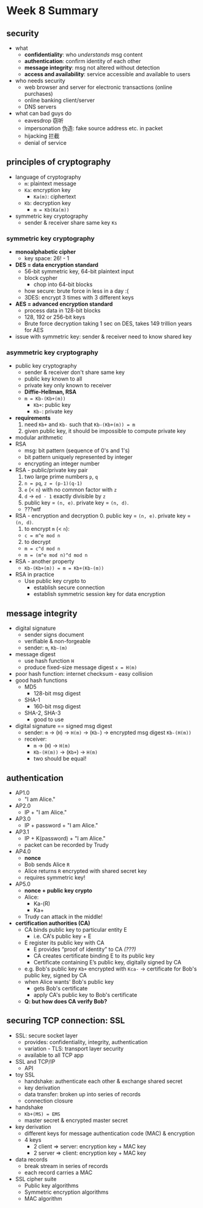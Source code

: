# Week 8 Summary

## security
- what
  - **confidentiality**: who *understands* msg content
  - **authentication**: confirm identity of each other
  - **message integrity**: msg not altered without detection
  - **access and availability**: service accessible and available to users
- who needs security
  - web browser and server for electronic transactions (online purchases)
  - online banking client/server
  - DNS servers
- what can bad guys do
  - eavesdrop 窃听
  - impersonation 伪造: fake source address etc. in packet
  - hijacking 拦截
  - denial of service

## principles of cryptography
- language of cryptography
  - `m`: plaintext message
  - `Ka`: encryption key
    - `Ka(m)`: ciphertext
  - `Kb`: decryption key
    - `m = Kb(Ka(m))`
- symmetric key cryptography
  - sender & receiver share same key `Ks`

### symmetric key cryptography
- **monoalphabetic cipher**
  - key space: 26! - 1
- **DES = data encryption standard**
  - 56-bit symmetric key, 64-bit plaintext input
  - block cypher
    - chop into 64-bit blocks
  - how secure: brute force in less in a day :(
  - 3DES: encrypt 3 times with 3 different keys
- **AES = advanced encryption standard**
  - process data in 128-bit blocks
  - 128, 192 or 256-bit keys
  - Brute force decryption taking 1 sec on DES, takes 149 trillion years for AES
- issue with symmetric key: sender & receiver need to know shared key

### asymmetric key cryptography
- public key cryptography
  - sender & receiver don't share same key
  - public key known to all
  - private key only known to receiver
  - **Diffie-Hellman, RSA**
  - `m = Kb-(Kb+(m))`
    - `Kb+`: public key
    - `Kb-`: private key
- **requirements**
  1. need `Kb+` and `Kb-` such that `Kb-(Kb+(m)) = m`
  2. given public key, it should be impossible to compute private key
- modular arithmetic
- RSA
  - msg: bit pattern (sequence of 0's and 1's)
  - bit pattern uniquely represented by integer
  - encrypting an integer number
- RSA - public/private key pair
  1. two large prime numbers `p`, `q`
  2. `n = pq`, `z = (p-1)(q-1)`
  3. `e` (< `n`) with no common factor with `z`
  4. `d` -> `ed - 1` exactly divisible by `z`
  5. public key = `(n, e)`. private key = `(n, d)`.
  - ???wtf
- RSA - encryption and decryption
  0. public key = `(n, e)`. private key = `(n, d)`.
  1. to encrypt `m` (< `n`):
    - `c = m^e mod n`
  2. to decrypt
    - `m = c^d mod n`
  - `m = (m^e mod n)^d mod n`
- RSA - another property
  - `Kb-(Kb+(m)) = m = Kb+(Kb-(m))`
- RSA in practice
  - Use public key crypto to
    - establish secure connection
    - establish symmetric session key for data encryption

## message integrity
- digital signature
  - sender signs document
  - verifiable & non-forgeable
  - sender: `m`, `Kb-(m)`
- message digest
  - use hash function `H`
  - produce fixed-size message digest `x = H(m)`
- poor hash function: internet checksum - easy collision
- good hash functions
  - MD5
    - 128-bit msg digest
  - SHA-1
    - 160-bit msg digest
  - SHA-2, SHA-3
    - good to use
- digital signature == signed msg digest
  - sender: `m` -> (`H`) -> `H(m)` -> (`Kb-`) -> encrypted msg digest `Kb-(H(m))`
  - receiver:
    - `m` -> (`H`) -> `H(m)`
    - `Kb-(H(m))` -> (`Kb+`) -> `H(m)`
    - two should be equal!

## authentication
- AP1.0
  - "I am Alice."
- AP2.0
  - IP + "I am Alice."
- AP3.0
  - IP + password + "I am Alice."
- AP3.1
  - IP + K(password) + "I am Alice."
  - packet can be recorded by Trudy
- AP4.0
  - **nonce**
  - Bob sends Alice `R`
  - Alice returns `R` encrypted with shared secret key
  - requires symmetric key!
- AP5.0
  - **nonce + public key crypto**
  - Alice:
    - Ka-(R)
    - Ka+
  - Trudy can attack in the middle!
- **certification authorities (CA)**
  - CA binds public key to particular entity E
    - i.e. CA's public key + E
  - E register its public key with CA
    - E provides “proof of identity” to CA *(???)*
    - CA creates certificate binding E to its public key
    - Certificate containing E’s public key, digitally signed by CA
  - e.g. Bob's public key `Kb+` encrypted with `Kca-` -> certificate for Bob's public key, signed by CA
  - when Alice wants' Bob's public key
    - gets Bob's certificate
    - apply CA's public key to Bob's certificate
  - **Q: but how does CA verify Bob?**

## securing TCP connection: SSL
- SSL: secure socket layer
  - provides: confidentiality, integrity, authentication
  - variation - TLS: transport layer security
  - available to all TCP app
- SSL and TCP/IP
  - API
- toy SSL
  - handshake: authenticate each other & exchange shared secret
  - key derivation
  - data transfer: broken up into series of records
  - connection closure
- handshake
  - `Kb+(MS) = EMS`
  - master secret & encrypted master secret
- key derivation
  - different keys for message authentication code (MAC) & encryption
  - 4 keys
    - 2 client => server: encryption key + MAC key
    - 2 server => client: encryption key + MAC key
- data records
  - break stream in series of records
  - each record carries a MAC
- SSL cipher suite
  - Public key algorithms
  - Symmetric encryption algorithms
  - MAC algorithm
